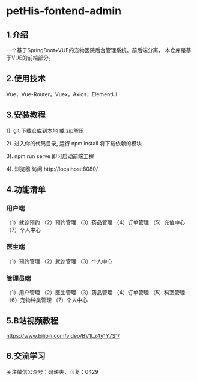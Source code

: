 # petHis-fontend-admin

## 1.介绍
一个基于SpringBoot+VUE的宠物医院后台管理系统。前后端分离， 本仓库是基于VUE的前端部分。



## 2.使用技术
Vue，Vue-Router，Vuex，Axios，ElementUI


## 3.安装教程

1).  git 下载仓库到本地  或 zip解压

2).  进入你的代码目录, 运行 npm install 将下载依赖的模块

3).  npm run serve  即可启动前端工程

4).  浏览器 访问 http://localhost:8080/


## 4.功能清单

### 用户端
（1）就诊预约
（2）预约管理
（3）药品管理
（4）订单管理
（5）充值中心
（7）个人中心


### 医生端
（1）预约管理
（2）就诊管理
（3）个人中心


### 管理员端
（1）用户管理
（2）医生管理
（3）药品管理
（4）订单管理
（5）科室管理
（6）宠物种类管理
（7）个人中心



## 5.B站视频教程
https://www.bilibili.com/video/BV1Lz4y1Y7S1/

## 6.交流学习
关注微信公众号：码递夫，回复：0429





